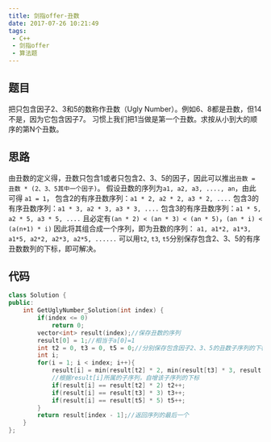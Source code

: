 ```yaml
---
title: 剑指offer-丑数
date: 2017-07-26 10:21:49
tags: 
 - C++
 - 剑指offer
 - 算法题
---
```


## 题目

把只包含因子2、3和5的数称作丑数（Ugly Number）。例如6、8都是丑数，但14不是，因为它包含因子7。 习惯上我们把1当做是第一个丑数。求按从小到大的顺序的第N个丑数。

<!-- more -->

## 思路

由丑数的定义得，丑数只包含1或者只包含2、3、5的因子，因此可以推出`丑数 = 丑数 * (2、3、5其中一个因子)`。
假设丑数的序列为`a1, a2, a3, ...., an`，由此可得
`a1 = 1`，
包含2的有序丑数序列：`a1 * 2, a2 * 2, a3 * 2, ....`
包含3的有序丑数序列：`a1 * 3, a2 * 3, a3 * 3, ....`
包含3的有序丑数序列：`a1 * 5, a2 * 5, a3 * 5, ....`
且必定有`(an * 2) < (an * 3) < (an * 5)`，`(an * i) < (a(n+1) * i)`
因此将其组合成一个序列，即为丑数的序列：
`a1, a1*2, a1*3, a1*5, a2*2, a2*3, a2*5, ......`
可以用`t2`, `t3`, `t5`分别保存包含2、3、5的有序丑数数列的下标，即可解决。

## 代码
```cpp
class Solution {
public:
    int GetUglyNumber_Solution(int index) {
    	if(index <= 0)
            return 0;
        vector<int> result(index);//保存丑数的序列
        result[0] = 1;//相当于a[0]=1
        int t2 = 0, t3 = 0, t5 = 0;//分别保存包含因子2、3、5的丑数子序列的下标
        int i;
        for(i = 1; i < index; i++){
            result[i] = min(result[t2] * 2, min(result[t3] * 3, result[t5] * 5)); //找出对应下标的子序列里最小的丑数
            //根据result[i]所属的子序列，自增该子序列的下标
            if(result[i] == result[t2] * 2) t2++;
            if(result[i] == result[t3] * 3) t3++;
            if(result[i] == result[t5] * 5) t5++;
        }
        return result[index - 1];//返回序列的最后一个
    }
};
```

